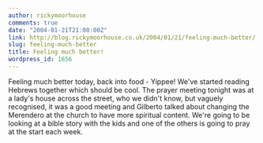 ```yaml
---
author: rickymoorhouse
comments: true
date: "2004-01-21T21:00:00Z"
link: http://blog.rickymoorhouse.co.uk/2004/01/21/feeling-much-better/
slug: feeling-much-better
title: Feeling much better!
wordpress_id: 1656
---
```


Feeling much better today, back into food - Yippee! We've started reading Hebrews together which should be cool. The prayer meeting tonight was at a lady's house across the street, who we didn't know, but vaguely recognised, it was a good meeting and Gilberto talked about changing the Merendero at the church to have more spiritual content. We're going to be looking at a bible story with the kids and one of the others is going to pray at the start each week.
